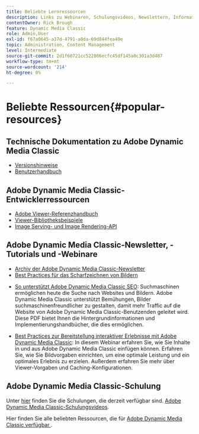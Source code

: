 ```yaml
---
title: Beliebte Lernressourcen
description: Links zu Webinaren, Schulungsvideos, Newslettern, Informationen zu Best Practices und Entwicklerressourcen für Adobe Dynamic Media Classic.
contentOwner: Rick Brough
feature: Dynamic Media Classic
role: Admin,User
exl-id: f67a0645-a37d-4791-a0da-69d844fea40e
topic: Administration, Content Management
level: Intermediate
source-git-commit: 2d1f60721cc522866ecfc45df145a0c301a3d487
workflow-type: tm+mt
source-wordcount: '214'
ht-degree: 0%

---
```


# Beliebte Ressourcen{#popular-resources}

## Technische Dokumentation zu Adobe Dynamic Media Classic

* [Versionshinweise](https://experienceleague.adobe.com/en/docs/dynamic-media-developer-resources/release-notes/s7rn2017)
* [Benutzerhandbuch](introduction.md)

## Adobe Dynamic Media Classic-Entwicklerressourcen

* [Adobe Viewer-Referenzhandbuch](https://experienceleague.adobe.com/en/docs/dynamic-media-developer-resources)
* [Viewer-Bibliotheksbeispiele](https://landing.adobe.com/en/na/dynamic-media/ctir-2755/live-demos.html)
* [Image Serving- und Image Rendering-API](https://experienceleague.adobe.com/en/docs/dynamic-media-developer-resources)

## Adobe Dynamic Media Classic-Newsletter, -Tutorials und -Webinare

* [Archiv der Adobe Dynamic Media Classic-Newsletter](/help/using/dynamic-media-newsletter.md)
* [Best Practices für das Scharfzeichnen von Bildern](/help/using/assets/s7_sharpening_images.pdf)
<!-- NOT FOUND * [Maximize your Asset ROI](https://adobecustomersuccess.adobeconnect.com/p5ar3hfrrec/?launcher=false&fcsContent=true&pbMode=normal&proto=true): Learn industry best practices for delivering rich media across your sites and mobile apps. In this webinar, examples and demonstrations show you how to deliver video efficiently across devices. It shows you how to deliver dynamic creative in your marketing campaigns. And, increase conversion by making any image, style guide, or lookbook shoppable. -->
<!-- NOT FOUND * [Accelerate Your Content Delivery Lifecycle](https://adobecustomersuccess.adobeconnect.com/p88ducm9pqv/): This webinar gives you an introduction and demonstration of Adobe Experience Manager Assets: on demand, the next generation program for rich media management and delivery. Learn how to collaborate and share assets between creative and marketing teams to streamline asset review processes. Learn best practices for managing asset metadata efficiently to make assets easy to find, use, reuse, and share. Learn how to deliver interactive cross-channel rich media experiences. -->
<!-- NOT FOUND * [Design for Mobile Optimization](https://adobecustomersuccess.adobeconnect.com/p6oqd3wydif/?launcher=false&fcsContent=true&pbMode=normal&proto=true): Using Adobe Dynamic Media Classic for efficient delivery of targeted rich media to all devices. In this webinar, you learn how to design and deliver imaging and video viewing experiences that are effective across mobile apps and responsive sites. -->
* [So unterstützt Adobe Dynamic Media Classic SEO](/help/using/assets/s7_seo.pdf): Suchmaschinen ermöglichen heute die Suche nach Websites und Bildern. Adobe Dynamic Media Classic unterstützt Bemühungen, Bilder suchmaschinenfreundlicher zu gestalten, damit mehr Traffic auf die Website von Adobe Dynamic Media Classic-Benutzenden geleitet wird. Diese PDF bietet Ihnen die Hintergrundinformationen und Implementierungshandbücher, die dies ermöglichen.
<!-- NOT FOUND * [Use Adobe Dynamic Media Classic to maximize holiday conversion](https://adobecustomersuccess.adobeconnect.com/p32n1yr85c9/?proto=true): This webinar teaches you how to set up automated workflows to get content from watched folders and automatically create Spin Sets and videos. You also learn how you can quickly manage changes and update images. -->
* [Best Practices zur Bereitstellung interaktiver Erlebnisse mit Adobe Dynamic Media Classic](https://seminars.adobeconnect.com/p7wb8ej3u6d/): In diesem Webinar erfahren Sie, wie Sie Inhalte in und aus Adobe Dynamic Media Classic einfügen können. Erfahren Sie, wie Sie Bildvorgaben einrichten, um eine optimale Leistung und ein optimales Erlebnis zu erzielen. Außerdem erfahren Sie mehr über Viewer-Vorgaben und Caching-Konfigurationen.
<!-- NOT FOUND ANYMORE* [Best practices for responsive design](https://offers.adobe.com/en/na/marketing/landings/_40458_responsive_design_live_on_demand_webinar.html): This webinar teaches you practical tips on how to improve your mobile strategy. See real-world examples of responsive design in action. Create one primary asset that works across multiple devices. Increase mobile performance by dynamically changing the resolution of images. Or, orient images for portrait or landscape displays. Also learn how to dynamically crop, scale, or resize images. -->

## Adobe Dynamic Media Classic-Schulung

Unter [hier](https://training.adobe.com/training/courses.html#product=adobe-scene7) finden Sie die Schulungen, die derzeit verfügbar sind.
[Adobe Dynamic Media Classic-Schulungsvideos](https://experienceleague.adobe.com/en/docs/dynamic-media-classic/using/intro/training-videos#intro).

Hier finden Sie alle beliebten Ressourcen, die für [Adobe Dynamic Media Classic verfügbar &#x200B;](home.md).
